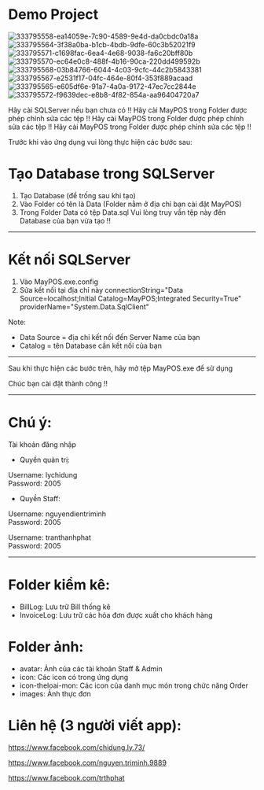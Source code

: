 # Demo Project
![333795558-ea14059e-7c90-4589-9e4d-da0cbdc0a18a](https://github.com/MinhFX/POS/assets/146899219/9a9274ef-214d-46c6-a414-d64d04d2cd92)
![333795564-3f38a0ba-b1cb-4bdb-9dfe-60c3b52021f9](https://github.com/MinhFX/POS/assets/146899219/67ef2831-62d0-4b99-9f9d-dfa560243f96)
![333795571-c1698fac-6ea4-4e68-9038-fa6c20bff80b](https://github.com/MinhFX/POS/assets/146899219/ec561309-9942-4e95-b107-d61c3621f911)
![333795570-ec64e0c8-488f-4b16-90ca-220dd499592b](https://github.com/MinhFX/POS/assets/146899219/ff5fa4f5-3138-4aa2-95d1-b0a47b187227)
![333795568-03b84766-6044-4c03-9cfc-44c2b5843381](https://github.com/MinhFX/POS/assets/146899219/fef44203-8c4d-4ec3-81f4-c94e569122a2)
![333795567-e2531f17-04fc-464e-80f4-353f889acaad](https://github.com/MinhFX/POS/assets/146899219/d593b1b2-e779-4944-8d14-067e5d56b976)
![333795565-e605df6e-91a7-4a0a-9172-47ec7cc2844e](https://github.com/MinhFX/POS/assets/146899219/a741156f-3a08-431c-a4d8-bab9cefda1c7)
![333795572-f9639dec-e8b8-4f82-854a-aa96404720a7](https://github.com/MinhFX/POS/assets/146899219/75e7bfc5-c3d5-4cdf-8cba-803a63eea6ed)  


Hãy cài SQLServer nếu bạn chưa có !!
Hãy cài MayPOS trong Folder được phép chỉnh sửa các tệp !!
Hãy cài MayPOS trong Folder được phép chỉnh sửa các tệp !!
Hãy cài MayPOS trong Folder được phép chỉnh sửa các tệp !!

Trước khi vào ứng dụng vui lòng thực hiện các bước sau:

# Tạo Database trong SQLServer
1. Tạo Database (để trống sau khi tạo)
2. Vào Folder có tên là Data (Folder nằm ở địa chỉ bạn cài đặt MayPOS)
3. Trong Folder Data có tệp Data.sql 
Vui lòng truy vấn tệp này đến Database của bạn vừa tạo !!

---------------------------------------------------------------------------------------

# Kết nối SQLServer 
1. Vào MayPOS.exe.config
2. Sửa kết nối tại địa chỉ này
connectionString="Data Source=localhost;Initial Catalog=MayPOS;Integrated Security=True" providerName="System.Data.SqlClient"

Note:
- Data Source = địa chỉ kết nối đến Server Name của bạn
- Catalog = tên Database cần kết nối của bạn

---------------------------------------------------------------------------------------
Sau khi thực hiện các bước trên, hãy mở tệp MayPOS.exe để sử dụng

Chúc bạn cài đặt thành công !!

-------------------------
# Chú ý:  
Tài khoản đăng nhập
- Quyền quản trị:

Username: lychidung  
Password: 2005

- Quyền Staff:

Username: nguyendientriminh  
Password: 2005

Username: tranthanhphat  
Password: 2005

-------------------------
# Folder kiểm kê:
- BillLog: Lưu trữ Bill thống kê
- InvoiceLog: Lưu trữ các hóa đơn được xuất cho khách hàng

# Folder ảnh:
- avatar: Ảnh của các tài khoản Staff & Admin
- icon: Các icon có trong ứng dụng
- icon-theloai-mon: Các icon của danh mục món trong chức năng Order
- images: Ảnh thực đơn


# Liên hệ (3 người viết app):

https://www.facebook.com/chidung.ly.73/

https://www.facebook.com/nguyen.triminh.9889

https://www.facebook.com/trthphat
